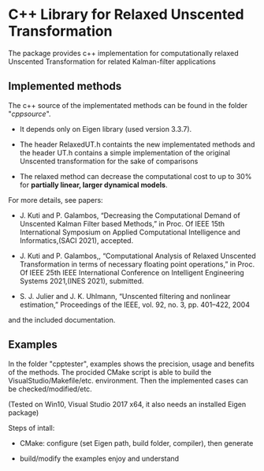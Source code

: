 # C++ Library for Relaxed Unscented Transformation

The package provides c++ implementation for computationally relaxed Unscented Transformation for related Kalman-filter applications


## Implemented methods ##

The c++ source of the implementated methods can be found in the folder "*cppsource*".


-  It depends only on Eigen library (used version 3.3.7).

-  The header RelaxedUT.h containts the new implementated methods and the header UT.h contains a simple implementation of the original Unscented transformation for the sake of comparisons

- The relaxed method can decrease the computational cost to up to 30%  for **partially linear, larger dynamical models**.

For more details, see papers:

- J. Kuti and P. Galambos, “Decreasing the Computational Demand of
Unscented Kalman Filter based Methods,” in Proc. Of IEEE 15th
International Symposium on Applied Computational Intelligence and
Informatics,(SACI 2021), accepted.

- J. Kuti and P. Galambos,, “Computational Analysis of Relaxed Unscented Transformation
in terms of necessary floating point operations,” in Proc. Of IEEE
25th IEEE International Conference on Intelligent Engineering Systems
2021,(INES 2021), submitted.

- S. J. Julier and J. K. Uhlmann, “Unscented filtering and nonlinear
estimation,” Proceedings of the IEEE, vol. 92, no. 3, pp. 401–422, 2004

and the included documentation.

## Examples ##

In the folder "cpptester", examples shows the precision, usage and benefits of the methods. The procided CMake script is able to build the VisualStudio/Makefile/etc. environment. Then the implemented cases can be checked/modified/etc.

(Tested on Win10, Visual Studio 2017 x64, it also needs an installed Eigen package)

Steps of intall:

- CMake: configure (set Eigen path, build folder, compiler), then generate

- build/modify the examples enjoy and understand